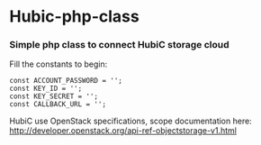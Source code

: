 # Hubic-php-class
<h3>Simple php class to connect HubiC storage cloud</h3>

Fill the constants to begin:

    const ACCOUNT_PASSWORD = '';
    const KEY_ID = '';
    const KEY_SECRET = '';
    const CALLBACK_URL = '';

HubiC use OpenStack specifications, scope documentation here:<br>
http://developer.openstack.org/api-ref-objectstorage-v1.html
